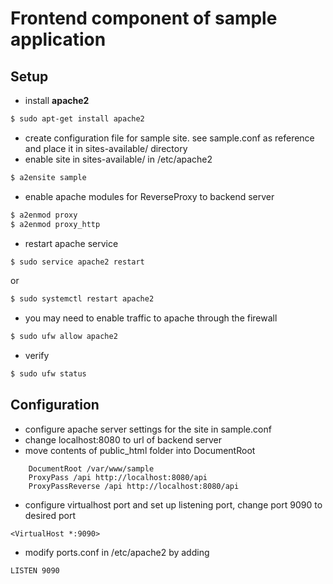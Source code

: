# Frontend component of sample application
## Setup
- install **apache2**
```bash
$ sudo apt-get install apache2
```
- create configuration file for sample site. see sample.conf as reference and place it in sites-available/ directory
- enable site in sites-available/ in /etc/apache2
```bash
$ a2ensite sample
```
- enable apache modules for ReverseProxy to backend server
```bash
$ a2enmod proxy
$ a2enmod proxy_http
```
- restart apache service
```bash
$ sudo service apache2 restart
```
or 
```bash
$ sudo systemctl restart apache2
```
- you may need to enable traffic to apache through the firewall
```bash
$ sudo ufw allow apache2
```
- verify
```bash
$ sudo ufw status
```

## Configuration
- configure apache server settings for the site in sample.conf
- change localhost:8080 to url of backend server
- move contents of public_html folder into DocumentRoot
```text
	DocumentRoot /var/www/sample
	ProxyPass /api http://localhost:8080/api
	ProxyPassReverse /api http://localhost:8080/api
```
- configure virtualhost port and set up listening port, change port 9090 to desired port
```text
<VirtualHost *:9090>
```
- modify ports.conf in /etc/apache2 by adding
```text
LISTEN 9090
```
